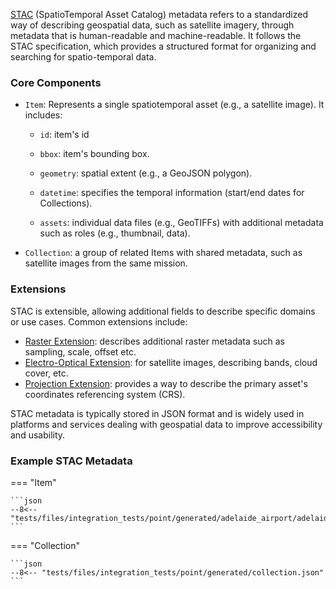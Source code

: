 [STAC](https://stacspec.org/en) (SpatioTemporal Asset Catalog) metadata refers to a standardized way of describing geospatial data, such as satellite imagery, through metadata that is human-readable and machine-readable. It follows the STAC specification, which provides a structured format for organizing and searching for spatio-temporal data.

### Core Components

- `Item`: Represents a single spatiotemporal asset (e.g., a satellite image). It includes:

    - `id`: item's id

    - `bbox`: item's bounding box.

    - `geometry`: spatial extent (e.g., a GeoJSON polygon).

    - `datetime`: specifies the temporal information (start/end dates for Collections).

    - `assets`: individual data files (e.g., GeoTIFFs) with additional metadata such as roles (e.g., thumbnail, data).

- `Collection`: a group of related Items with shared metadata, such as satellite images from the same mission.



### Extensions

STAC is extensible, allowing additional fields to describe specific domains or use cases. Common extensions include:

- [Raster Extension](https://github.com/stac-extensions/raster): describes additional raster metadata such as sampling, scale, offset etc.
- [Electro-Optical Extension](https://github.com/stac-extensions/eo): for satellite images, describing bands, cloud cover, etc.
- [Projection Extension](https://github.com/stac-extensions/projection): provides a way to describe the primary asset's coordinates referencing system (CRS).

STAC metadata is typically stored in JSON format and is widely used in platforms and services dealing with geospatial data to improve accessibility and usability.

### Example STAC Metadata

=== "Item"

    ```json
    --8<-- "tests/files/integration_tests/point/generated/adelaide_airport/adelaide_airport.json"
    ```

=== "Collection"

    ```json
    --8<-- "tests/files/integration_tests/point/generated/collection.json"
    ```
